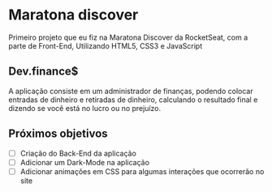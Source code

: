 # Maratona discover
Primeiro projeto que eu fiz na Maratona Discover da RocketSeat, com a parte de Front-End, Utilizando HTML5, CSS3 e JavaScript

## Dev.finance$
A aplicação consiste em um administrador de finanças, podendo colocar entradas de dinheiro e retiradas de dinheiro, calculando o resultado final e dizendo se você está no lucro ou no prejuízo.

## Próximos objetivos
- [ ]  Criação do Back-End da aplicação
- [ ]  Adicionar um Dark-Mode na aplicação
- [ ]  Adicionar animações em CSS para algumas interações que ocorrerão no site